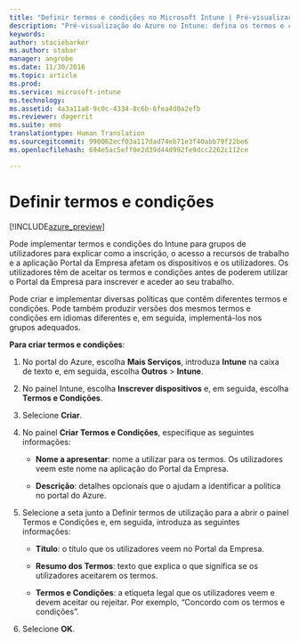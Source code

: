 ```yaml
---
title: "Definir termos e condições no Microsoft Intune | Pré-visualização do Azure no Intune | Documentos da Microsoft"
description: "Pré-visualização do Azure no Intune: defina os termos e condições que os utilizadores veem no Portal da Empresa do Intune. "
keywords: 
author: staciebarker
ms.author: stabar
manager: angrobe
ms.date: 11/30/2016
ms.topic: article
ms.prod: 
ms.service: microsoft-intune
ms.technology: 
ms.assetid: 4a3a11a8-9c0c-4334-8c6b-6fea4d0a2efb
ms.reviewer: dagerrit
ms.suite: ems
translationtype: Human Translation
ms.sourcegitcommit: 990062ecf03a117dad74eb71e3f40abb79f22be6
ms.openlocfilehash: 694e5ac5eff0e2d39d44d992fe9dcc2262c112ce

---
```


# <a name="set-terms-and-conditions"></a>Definir termos e condições 

[!INCLUDE[azure_preview](../includes/azure_preview.md)]

Pode implementar termos e condições do Intune para grupos de utilizadores para explicar como a inscrição, o acesso a recursos de trabalho e a aplicação Portal da Empresa afetam os dispositivos e os utilizadores. Os utilizadores têm de aceitar os termos e condições antes de poderem utilizar o Portal da Empresa para inscrever e aceder ao seu trabalho.

Pode criar e implementar diversas políticas que contêm diferentes termos e condições. Pode também produzir versões dos mesmos termos e condições em idiomas diferentes e, em seguida, implementá-los nos grupos adequados.

**Para criar termos e condições**:

1. No portal do Azure, escolha **Mais Serviços**, introduza **Intune** na caixa de texto e, em seguida, escolha **Outros** > **Intune**.

2. No painel Intune, escolha **Inscrever dispositivos** e, em seguida, escolha **Termos e Condições**.

3. Selecione **Criar**.

4. No painel **Criar Termos e Condições**, especifique as seguintes informações:

   - **Nome a apresentar**: nome a utilizar para os termos. Os utilizadores veem este nome na aplicação do Portal da Empresa.

   - **Descrição**: detalhes opcionais que o ajudam a identificar a política no portal do Azure.

5. Selecione a seta junto a Definir termos de utilização para a abrir o painel Termos e Condições e, em seguida, introduza as seguintes informações:

   - **Título**: o título que os utilizadores veem no Portal da Empresa.

   - **Resumo dos Termos**: texto que explica o que significa se os utilizadores aceitarem os termos.

   - **Termos e Condições**: a etiqueta legal que os utilizadores veem e devem aceitar ou rejeitar. Por exemplo, “Concordo com os termos e condições”.

6. Selecione **OK**.



<!--HONumber=Feb17_HO1-->


